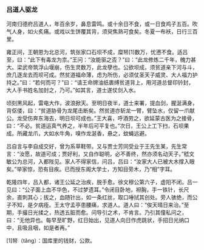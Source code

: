 <script type="text/javascript">
    var head = document.getElementsByTagName('head')[0];
    cssURL = '/public/article_1.css';
    linkTag = document.createElement('link');
    linkTag.href = cssURL;
    linkTag.setAttribute('type','text/css');
    linkTag.setAttribute('rel','stylesheet');
    head.appendChild(linkTag);
</script>
### 吕道人驱龙

河南归德府吕道人，年百余岁，鼻息雷鸣。或十余日不食，或一日食鸡子五百。吹气人身，如火炙痛。或戏以生饼覆其背，须臾焦熟可食矣。冬夏一布袄，日行三百里。

雍正间，王朝恩为北总河，筑张家口石坝不成，糜帑[1]数万，忧懑不食。适吕至，曰：“此下有毒龙为祟。”王问：“汝能驱之否？”曰：“此龙修炼二千年，魄力甚大。梁武帝筑浮山堰崩，伤生灵数万，此龙孽也。公欲坝成，须贫道亲下河与斗，庶几逐龙去而坝可成。然贫道福命薄，虑为所伤，必须仗圣天子威灵、大人福力护持之。”曰：“若何而可？”曰：“请王命牌油纸裹缚贫道背上，用河道总督印钤封，大人手书姓名加封之，乃可。”如其言，道士遂仗剑入水。

顷刻黑风起，雷电大作，波浪掀天。至明日夜半，道士来署，提血剑，腥涎满身，背伛偻，曰：“贫道胁骨为龙尾击断矣。然贫道亦斩龙一臂，臂坠水，仅留一爪献公。龙受伤奔东海去，明日坝可成也。”王大喜，呼酒劳之，欲延蒙古医为之接骨，曰：“不必。贫道运真气养之，半年后可平复也。”次日，王公上工下扫，石坝果成。所藏龙爪，大如水牛角，嗅作龙涎香，悬之，蚊蝇远避。

吕自言与李自成交好，曾为系草鞋带。又与贾士芳同受业于王先生某，先生常言：“汝愿，故道可成；贾好利，又自作聪明，必不善终，然亦须名动天子。”嵇文敏公为总河，入都陛见。家人不得家信，问吕，吕曰：“汝家大人已被大木撑入眼矣。”举家惊，恐有目疾。已而授东阁大学士，方知目旁木，乃“相”字耳。

乾隆四年，吕入都，诸王公延之治疾，脱手愈。徐文穆公第六子，虚阳不闭。吕一见曰：“公子面上血不华色，不过梦遗耳。”令闭目卧地，袒胸，手一铁针，长尺余，直刺其心；拔之，血随针出，如一条红丝，取口唾拭其创处。旁人骇绝，而公子不知，是夕病痊。王太守孟亭患腰痛，求道人。道人曰：“俟天晴日来治。”至期，手撮日光揉之，热透五脏而愈。问导引之术，不肯言。乃引其僮私问之，曰：“无他异也。每早至旷野，红日始出，见道人向日作虎跳状，手招日光纳口中，且吸且咽，如是者再。”

[1]帑（tǎng）：国库里的钱财，公款。


